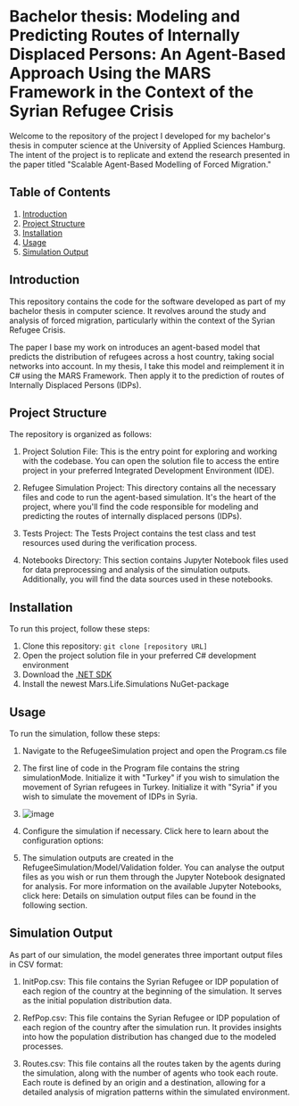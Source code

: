# Bachelor thesis: Modeling and Predicting Routes of Internally Displaced Persons: An Agent-Based Approach Using the MARS Framework in the Context of the Syrian Refugee Crisis
Welcome to the repository of the project I developed for my bachelor's thesis in computer science at the University of Applied Sciences Hamburg.
The intent of the project is to replicate and extend the research presented in the paper titled "Scalable Agent-Based Modelling of Forced Migration."


## Table of Contents

1. [Introduction](#introduction)
2. [Project Structure](#project-structure)
3. [Installation](#installation)
4. [Usage](#usage)
5. [Simulation Output](#simulation-output)


## Introduction

This repository contains the code for the software developed as part of my bachelor thesis in computer science. It revolves around the study and analysis of forced migration, particularly within the context of the Syrian Refugee Crisis.

The paper I base my work on introduces an agent-based model that predicts the distribution of refugees across a host country, taking social networks into account. 
In my thesis, I take this model and reimplement it in C# using the MARS Framework. Then apply it to the prediction of routes of Internally Displaced Persons (IDPs).

## Project Structure

The repository is organized as follows:

1. Project Solution File: This is the entry point for exploring and working with the codebase. You can open the solution file to access the entire project in your preferred Integrated Development Environment (IDE).

2. Refugee Simulation Project: This directory contains all the necessary files and code to run the agent-based simulation. It's the heart of the project, where you'll find the code responsible for modeling and predicting the routes of internally displaced persons (IDPs).

3. Tests Project: The Tests Project contains the test class and test resources used during the verification process.

4. Notebooks Directory: This section contains Jupyter Notebook files used for data preprocessing and analysis of the simulation outputs. Additionally, you will find the data sources used in these notebooks.

## Installation

To run this project, follow these steps:

1. Clone this repository: `git clone [repository URL]`
2. Open the project solution file in your preferred C# development environment
3. Download the [.NET SDK](https://dotnet.microsoft.com/en-us/download)
4. Install the newest Mars.Life.Simulations NuGet-package


## Usage

To run the simulation, follow these steps:

1. Navigate to the RefugeeSimulation project and open the Program.cs file
2. The first line of code in the Program file contains the string simulationMode. Initialize it with "Turkey" if you wish to simulation the movement of Syrian refugees in Turkey. Initialize it with "Syria" if you wish to simulate the movement of IDPs in Syria.
3. ![image](https://github.com/VRibeiro01/BA_V_Ribeiro/assets/103310770/ee6f0127-3a2c-4d35-b91c-fbb67aac32c2)

4. Configure the simulation if necessary. Click here to learn about the configuration options:
6. The simulation outputs are created in the RefugeeSimulation/Model/Validation folder. You can analyse the output files as you wish or run them through the Jupyter Notebook designated for analysis.
   For more information on the available Jupyter Notebooks, click here:
   Details on simulation output files can be found in the following section.

## Simulation Output

As part of our simulation, the model generates three important output files in CSV format:

1. InitPop.csv: This file contains the Syrian Refugee or IDP population of each region of the country at the beginning of the simulation. It serves as the initial population distribution data.

2. RefPop.csv: This file contains the Syrian Refugee or IDP population of each region of the country after the simulation run. It provides insights into how the population distribution has changed due to the modeled processes.

3. Routes.csv: This file contains all the routes taken by the agents during the simulation, along with the number of agents who took each route. Each route is defined by an origin and a destination, allowing for a detailed analysis of migration patterns within the simulated environment.





